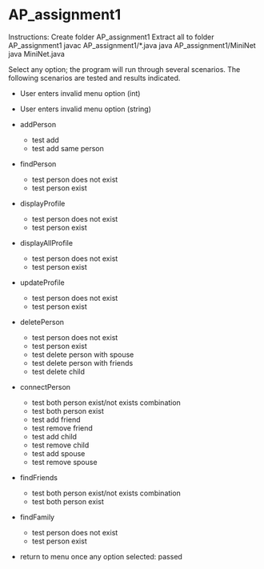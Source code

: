 # AP_assignment1
Instructions:
Create folder AP_assignment1
Extract all to folder AP_assignment1
javac AP_assignment1/*.java
java AP_assignment1/MiniNet
java MiniNet.java

Select any option; the program will run through several scenarios. 
The following scenarios are tested and results indicated.

- User enters invalid menu option (int)
- User enters invalid menu option (string)

- addPerson
	- test add
	- test add same person
	
- findPerson
	- test person does not exist
	- test person exist
	
- displayProfile
	- test person does not exist
	- test person exist
	
- displayAllProfile
	- test person does not exist
	- test person exist
	
- updateProfile
	- test person does not exist
	- test person exist
	
- deletePerson
	- test person does not exist
	- test person exist
	- test delete person with spouse
	- test delete person with friends
	- test delete child
	
- connectPerson
	- test both person exist/not exists combination
	- test both person exist
	- test add friend
	- test remove friend
	- test add child
	- test remove child
	- test add spouse
	- test remove spouse

	
- findFriends
	- test both person exist/not exists combination
	- test both person exist
	
- findFamily	
	- test person does not exist
	- test person exist
	
- return to menu once any option selected: passed
	

